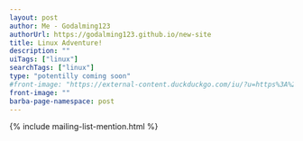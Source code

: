 ```yaml
---
layout: post
author: Me - Godalming123
authorUrl: https://godalming123.github.io/new-site
title: Linux Adventure!
description: ""
uiTags: ["linux"]
searchTags: ["linux"]
type: "potentilly coming soon"
#front-image: "https://external-content.duckduckgo.com/iu/?u=https%3A%2F%2Ftse1.mm.bing.net%2Fth%3Fid%3DOIP.Zo9ihPi40rQ1CPL39WI8_wHaDV%26pid%3DApi&f=1"
front-image: ""
barba-page-namespace: post
---
```


{% include mailing-list-mention.html %}
